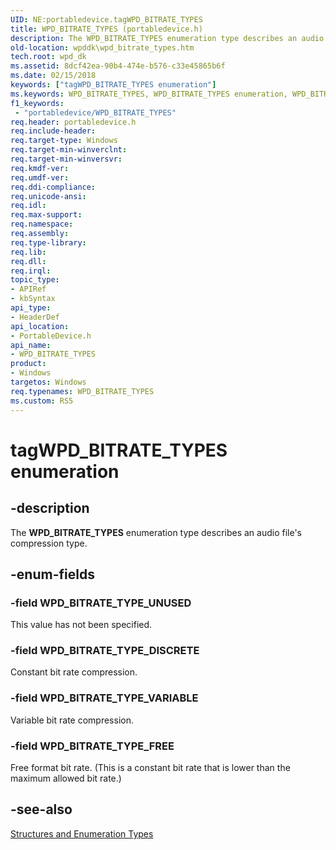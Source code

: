 ```yaml
---
UID: NE:portabledevice.tagWPD_BITRATE_TYPES
title: WPD_BITRATE_TYPES (portabledevice.h)
description: The WPD_BITRATE_TYPES enumeration type describes an audio file's compression type.
old-location: wpddk\wpd_bitrate_types.htm
tech.root: wpd_dk
ms.assetid: 8dcf42ea-90b4-474e-b576-c33e45865b6f
ms.date: 02/15/2018
keywords: ["tagWPD_BITRATE_TYPES enumeration"]
ms.keywords: WPD_BITRATE_TYPES, WPD_BITRATE_TYPES enumeration, WPD_BITRATE_TYPE_DISCRETE, WPD_BITRATE_TYPE_FREE, WPD_BITRATE_TYPE_UNUSED, WPD_BITRATE_TYPE_VARIABLE, enumeration, portabledevice/WPD_BITRATE_TYPES, portabledevice/WPD_BITRATE_TYPE_DISCRETE, portabledevice/WPD_BITRATE_TYPE_FREE, portabledevice/WPD_BITRATE_TYPE_UNUSED, portabledevice/WPD_BITRATE_TYPE_VARIABLE, tagWPD_BITRATE_TYPES, wpddk.wpd_bitrate_types
f1_keywords:
 - "portabledevice/WPD_BITRATE_TYPES"
req.header: portabledevice.h
req.include-header: 
req.target-type: Windows
req.target-min-winverclnt: 
req.target-min-winversvr: 
req.kmdf-ver: 
req.umdf-ver: 
req.ddi-compliance: 
req.unicode-ansi: 
req.idl: 
req.max-support: 
req.namespace: 
req.assembly: 
req.type-library: 
req.lib: 
req.dll: 
req.irql: 
topic_type:
- APIRef
- kbSyntax
api_type:
- HeaderDef
api_location:
- PortableDevice.h
api_name:
- WPD_BITRATE_TYPES
product:
- Windows
targetos: Windows
req.typenames: WPD_BITRATE_TYPES
ms.custom: RS5
---
```


# tagWPD_BITRATE_TYPES enumeration


## -description



The <b>WPD_BITRATE_TYPES</b> enumeration type describes an audio file's compression type.




## -enum-fields




### -field WPD_BITRATE_TYPE_UNUSED

This value has not been specified.


### -field WPD_BITRATE_TYPE_DISCRETE

Constant bit rate compression.


### -field WPD_BITRATE_TYPE_VARIABLE

Variable bit rate compression.


### -field WPD_BITRATE_TYPE_FREE

Free format bit rate. (This is a constant bit rate that is lower than the maximum allowed bit rate.)


## -see-also




<a href="https://docs.microsoft.com/previous-versions/windows/hardware/drivers/ff597672(v=vs.85)">Structures and Enumeration Types</a>
 

 

